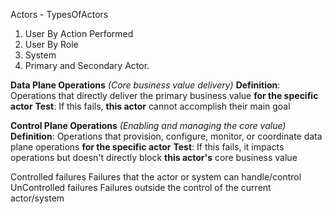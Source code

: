 Actors - TypesOfActors
1. User By Action Performed
2. User By Role
3. System
4. Primary and Secondary Actor.

**Data Plane Operations** *(Core business value delivery)*
**Definition**: Operations that directly deliver the primary business value **for the specific actor**
**Test**: If this fails, **this actor** cannot accomplish their main goal

**Control Plane Operations** *(Enabling and managing the core value)*
**Definition**: Operations that provision, configure, monitor, or coordinate data plane operations **for the specific actor**
**Test**: If this fails, it impacts operations but doesn't directly block **this actor's** core business value

Controlled failures Failures that the actor or system can handle/control
UnControlled failures Failures outside the control of the current actor/system